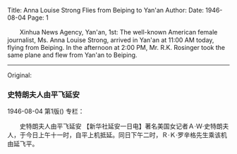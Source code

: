 Title: Anna Louise Strong Flies from Beiping to Yan'an
Author:
Date: 1946-08-04
Page: 1

　　Xinhua News Agency, Yan'an, 1st: The well-known American female journalist, Ms. Anna Louise Strong, arrived in Yan'an at 11:00 AM today, flying from Beiping. In the afternoon at 2:00 PM, Mr. R.K. Rosinger took the same plane and flew from Yan'an to Beiping.



<hr /> 

Original: 


### 史特朗夫人由平飞延安

1946-08-04
第1版()
专栏：

　　史特朗夫人由平飞延安
    【新华社延安一日电】著名美国女记者Ａ·Ｗ·史特朗夫人，于今日上午十一时，自平上机抵延。同日下午二时，Ｒ·Ｋ·罗辛格先生乘该机由延飞平。
